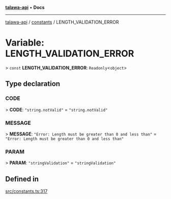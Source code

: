 [**talawa-api**](../../README.md) • **Docs**

***

[talawa-api](../../modules.md) / [constants](../README.md) / LENGTH\_VALIDATION\_ERROR

# Variable: LENGTH\_VALIDATION\_ERROR

\> `const` **LENGTH\_VALIDATION\_ERROR**: `Readonly`\<`object`\>

## Type declaration

### CODE

\> **CODE**: `"string.notValid"` = `"string.notValid"`

### MESSAGE

\> **MESSAGE**: `"Error: Length must be greater than 0 and less than"` = `"Error: Length must be greater than 0 and less than"`

### PARAM

\> **PARAM**: `"stringValidation"` = `"stringValidation"`

## Defined in

[src/constants.ts:317](https://github.com/PalisadoesFoundation/talawa-api/blob/f4877b986932181336f42a7336754de05976cd97/src/constants.ts#L317)
